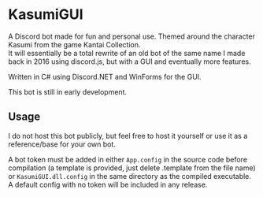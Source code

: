 # KasumiGUI
A Discord bot made for fun and personal use. Themed around the character Kasumi from the game Kantai Collection.  
It will essentially be a total rewrite of an old bot of the same name I made back in 2016 using discord.js, but with a GUI and eventually more features.

Written in C# using Discord.NET and WinForms for the GUI.

This bot is still in early development.

## Usage
I do not host this bot publicly, but feel free to host it yourself or use it as a reference/base for your own bot.

A bot token must be added in either `App.config` in the source code before compilation (a template is provided, just delete .template from the file name) or `KasumiGUI.dll.config` in the same directory as the compiled executable.  
A default config with no token will be included in any release.